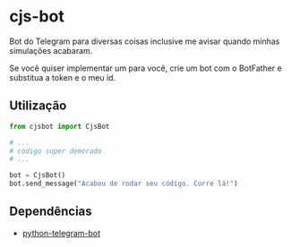# cjs-bot
Bot do Telegram para diversas coisas inclusive me avisar quando minhas simulações acabaram.

Se você quiser implementar um para você, crie um bot com o BotFather e substitua a token e o meu id.

## Utilização

```py
from cjsbot import CjsBot

# ...
# código super demorado
# ...

bot = CjsBot()
bot.send_message("Acabou de rodar seu código. Corre lá!")
```

## Dependências
- [python-telegram-bot](https://github.com/python-telegram-bot/python-telegram-bot)